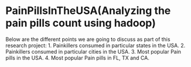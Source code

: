 # PainPillsInTheUSA(Analyzing the pain pills count using hadoop)
Below are the different points we are going to discuss as part of this research project: 1. Painkillers consumed in particular states in the USA. 2. Painkillers consumed in particular cities in the USA. 3. Most popular Pain pills in the USA. 4. Most popular Pain pills in FL, TX and CA.
